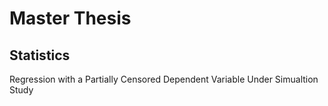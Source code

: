 # Master Thesis 
## Statistics
Regression with a Partially Censored Dependent Variable Under Simualtion Study
